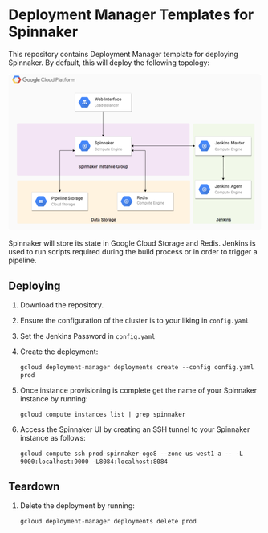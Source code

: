 # Deployment Manager Templates for Spinnaker

This repository contains Deployment Manager template for deploying Spinnaker.
By default, this will deploy the following topology:

![](images/spinnaker-arch.png)

Spinnaker will store its state in Google Cloud Storage and Redis. Jenkins
is used to run scripts required during the build process or in order to trigger
a pipeline.

## Deploying

1. Download the repository.
1. Ensure the configuration of the cluster is to your liking in `config.yaml`
1. Set the Jenkins Password in `config.yaml`
1. Create the deployment:

       gcloud deployment-manager deployments create --config config.yaml prod
1. Once instance provisioning is complete get the name of your Spinnaker instance by
   running:

       gcloud compute instances list | grep spinnaker
1. Access the Spinnaker UI by creating an SSH tunnel to your Spinnaker instance as follows:

       gcloud compute ssh prod-spinnaker-ogo8 --zone us-west1-a -- -L 9000:localhost:9000 -L8084:localhost:8084

## Teardown

1. Delete the deployment by running:

       gcloud deployment-manager deployments delete prod
